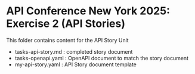 # API Conference New York 2025: Exercise 2 (API Stories)

This folder contains content for the API Story Unit

* tasks-api-story.md : completed story document
* tasks-openapi.yaml : OpenAPI document to match the story document
* my-api-story.yaml : API Story document template

